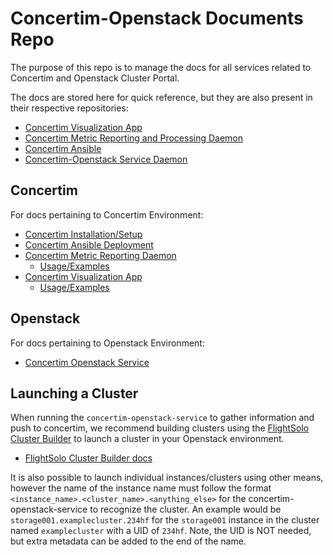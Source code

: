 # Concertim-Openstack Documents Repo

The purpose of this repo is to manage the docs for all services related to Concertim and Openstack Cluster Portal.

The docs are stored here for quick reference, but they are also present in their respective repositories:
- [Concertim Visualization App](https://github.com/alces-flight/concertim-ct-visualisation-app)
- [Concertim Metric Reporting and Processing Daemon](https://github.com/alces-flight/concertim-metric-reporting-daemon)
- [Concertim Ansible](https://github.com/alces-flight/concertim-ansible-playbook)
- [Concertim-Openstack Service Daemon](https://github.com/alces-flight/concertim-openstack-service)

## Concertim

For docs pertaining to Concertim Environment:

- [Concertim Installation/Setup](concertim-install.md)
- [Concertim Ansible Deployment](concertim-ansible.md)
- [Concertim Metric Reporting Daemon](concertim-metric-daemon.md)
   - [Usage/Examples](concertim-metric-examples.md)
- [Concertim Visualization App](concertim-ui.md)
   - [Usage/Examples](concertim-ui-examples.md)

## Openstack

For docs pertaining to Openstack Environment:

- [Concertim Openstack Service](concertim-os-service.md)


## Launching a Cluster

When running the `concertim-openstack-service` to gather information and push to concertim, we recommend building clusters using the [FlightSolo Cluster Builder](https://github.com/openflighthpc/cluster-building-blocks) to launch a cluster in your Openstack environment. 

- [FlightSolo Cluster Builder docs](openflight-cluster-creation.md)

It is also possible to launch individual instances/clusters using other means, however the name of the instance name must follow the format `<instance_name>.<cluster_name>.<anything_else>` for the concertim-openstack-service to recognize the cluster. An example would be `storage001.examplecluster.234hf` for the `storage001` instance in the cluster named `examplecluster` with a UID of `234hf`. Note, the UID is NOT needed, but extra metadata can be added to the end of the name.
